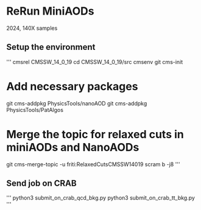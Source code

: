 # ReRun MiniAODs
2024, 140X samples

## Setup the environment
'''
cmsrel CMSSW_14_0_19
cd CMSSW_14_0_19/src
cmsenv
git cms-init

# Add necessary packages
git cms-addpkg PhysicsTools/nanoAOD
git cms-addpkg PhysicsTools/PatAlgos

# Merge the topic for relaxed cuts in miniAODs and NanoAODs
git cms-merge-topic -u friti:RelaxedCutsCMSSW14019
scram b -j8 
'''

## Send job on CRAB
'''
python3 submit_on_crab_qcd_bkg.py
python3 submit_on_crab_tt_bkg.py
'''
